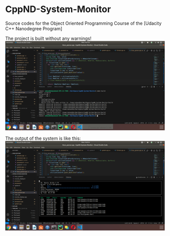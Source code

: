 # CppND-System-Monitor

Source codes for the Object Oriented Programming Course of the [Udacity C++ Nanodegree Program]

The project is built without any warnings!
![Project Build](images/Build.png)

The output of the system is like this:
![System Monitor](images/System_Monitor.png)
